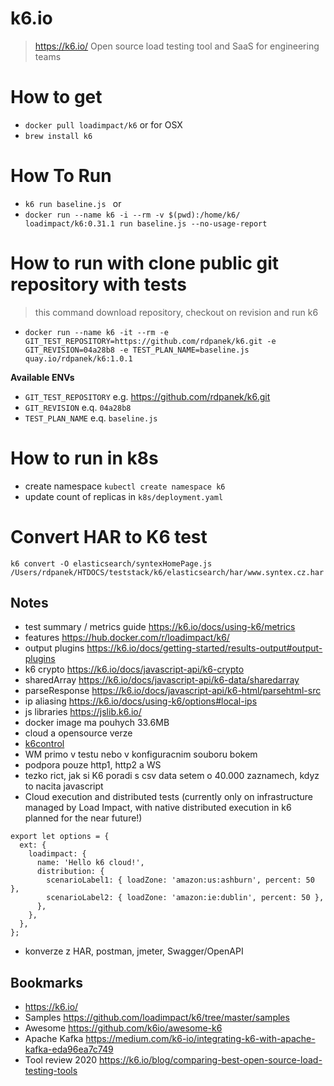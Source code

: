 # k6.io
> https://k6.io/ Open source load testing tool and SaaS for engineering teams


# How to get
- `docker pull loadimpact/k6` or for OSX
- `brew install k6`

# How To Run
- `k6 run baseline.js ` or
- `docker run --name k6 -i --rm -v $(pwd):/home/k6/ loadimpact/k6:0.31.1 run baseline.js --no-usage-report`

# How to run with clone public git repository with tests
> this command download repository, checkout on revision and run k6
- `docker run --name k6 -it --rm -e GIT_TEST_REPOSITORY=https://github.com/rdpanek/k6.git -e GIT_REVISION=04a28b8 -e TEST_PLAN_NAME=baseline.js quay.io/rdpanek/k6:1.0.1`

**Available ENVs**
- `GIT_TEST_REPOSITORY` e.g. https://github.com/rdpanek/k6.git
- `GIT_REVISION` e.q. `04a28b8`
- `TEST_PLAN_NAME` e.q. `baseline.js`

# How to run in k8s

- create namespace `kubectl create namespace k6`
- update count of replicas in `k8s/deployment.yaml`


# Convert HAR to K6 test
`k6 convert -O elasticsearch/syntexHomePage.js /Users/rdpanek/HTDOCS/teststack/k6/elasticsearch/har/www.syntex.cz.har`

## Notes

- test summary / metrics guide https://k6.io/docs/using-k6/metrics
- features https://hub.docker.com/r/loadimpact/k6/
- output plugins https://k6.io/docs/getting-started/results-output#output-plugins
- k6 crypto https://k6.io/docs/javascript-api/k6-crypto
- sharedArray https://k6.io/docs/javascript-api/k6-data/sharedarray
- parseResponse https://k6.io/docs/javascript-api/k6-html/parsehtml-src
- ip aliasing https://k6.io/docs/using-k6/options#local-ips
- js libraries https://jslib.k6.io/
- docker image ma pouhych 33.6MB
- cloud a opensource verze
- [k6control](https://k6.io/blog/building-a-ui-for-the-k6-load-testing-tool)
- WM primo v testu nebo v konfiguracnim souboru bokem
- podpora pouze http1, http2 a WS
- tezko rict, jak si K6 poradi s csv data setem o 40.000 zaznamech, kdyz to nacita javascript
- Cloud execution and distributed tests (currently only on infrastructure managed by Load Impact, with native distributed execution in k6 planned for the near future!)
```
export let options = {
  ext: {
    loadimpact: {
      name: 'Hello k6 cloud!',
      distribution: {
        scenarioLabel1: { loadZone: 'amazon:us:ashburn', percent: 50 },
        scenarioLabel2: { loadZone: 'amazon:ie:dublin', percent: 50 },
      },
    },
  },
};
```
- konverze z HAR, postman, jmeter, Swagger/OpenAPI

## Bookmarks
- https://k6.io/
- Samples https://github.com/loadimpact/k6/tree/master/samples
- Awesome https://github.com/k6io/awesome-k6
- Apache Kafka https://medium.com/k6-io/integrating-k6-with-apache-kafka-eda96ea7c749
- Tool review 2020 https://k6.io/blog/comparing-best-open-source-load-testing-tools